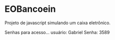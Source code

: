 # EOBancoein

<p> Projeto de javascript simulando um caixa eletrônico.</p>

Senhas para acesso...
usuário: Gabriel
Senha: 3589

                                                          
